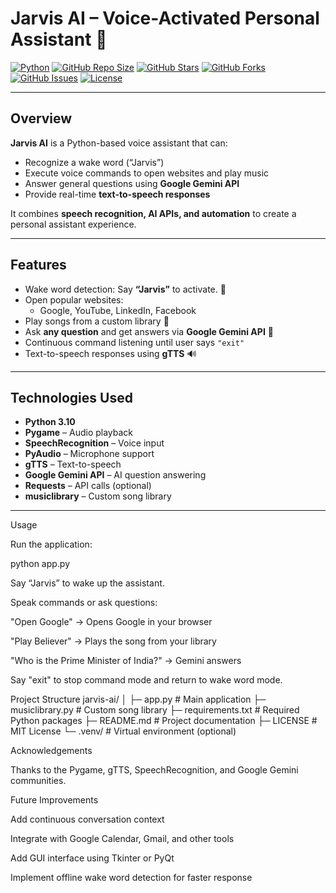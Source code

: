 # Jarvis AI – Voice-Activated Personal Assistant 🤖

[![Python](https://img.shields.io/badge/Python-3.10-blue?logo=python&logoColor=white)](https://www.python.org/)
[![GitHub Repo Size](https://img.shields.io/github/repo-size/abhinay2708/jarvis-ai)](https://github.com/abhinay2708/jarvis-ai)
[![GitHub Stars](https://img.shields.io/github/stars/abhinay2708/jarvis-ai?style=social)](https://github.com/abhinay2708/jarvis-ai/stargazers)
[![GitHub Forks](https://img.shields.io/github/forks/abhinay2708/jarvis-ai?style=social)](https://github.com//jarvis-ai/network/members)
[![GitHub Issues](https://img.shields.io/github/issues/abhinay2708/jarvis-ai)](https://github.com/abhinay2708/jarvis-ai/issues)
[![License](https://img.shields.io/github/license/abhinay2708/jarvis-ai)](LICENSE)

---

## **Overview**

**Jarvis AI** is a Python-based voice assistant that can:  

- Recognize a wake word (“Jarvis”)  
- Execute voice commands to open websites and play music  
- Answer general questions using **Google Gemini API**  
- Provide real-time **text-to-speech responses**  

It combines **speech recognition, AI APIs, and automation** to create a personal assistant experience.

---

## **Features**

- Wake word detection: Say **“Jarvis”** to activate. 🎤  
- Open popular websites:
  - Google, YouTube, LinkedIn, Facebook  
- Play songs from a custom library 🎵  
- Ask **any question** and get answers via **Google Gemini API** 🤖  
- Continuous command listening until user says `"exit"`  
- Text-to-speech responses using **gTTS** 🔊  

---

## **Technologies Used**

- **Python 3.10**  
- **Pygame** – Audio playback  
- **SpeechRecognition** – Voice input  
- **PyAudio** – Microphone support  
- **gTTS** – Text-to-speech  
- **Google Gemini API** – AI question answering  
- **Requests** – API calls (optional)  
- **musiclibrary** – Custom song library  

---

Usage

Run the application:

python app.py


Say “Jarvis” to wake up the assistant.

Speak commands or ask questions:

"Open Google" → Opens Google in your browser

"Play Believer" → Plays the song from your library

"Who is the Prime Minister of India?" → Gemini answers

Say "exit" to stop command mode and return to wake word mode.

Project Structure
jarvis-ai/
│
├─ app.py               # Main application
├─ musiclibrary.py      # Custom song library
├─ requirements.txt     # Required Python packages
├─ README.md            # Project documentation
├─ LICENSE              # MIT License
└─ .venv/               # Virtual environment (optional)

Acknowledgements

Thanks to the Pygame, gTTS, SpeechRecognition, and Google Gemini communities.

Future Improvements

Add continuous conversation context

Integrate with Google Calendar, Gmail, and other tools

Add GUI interface using Tkinter or PyQt

Implement offline wake word detection for faster response
